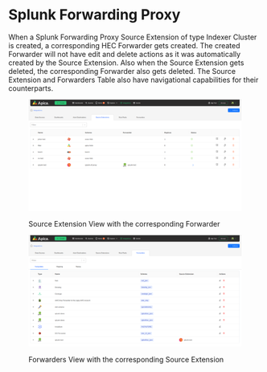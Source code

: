 # Splunk Forwarding Proxy

When a Splunk Forwarding Proxy Source Extension of type Indexer Cluster is created, a corresponding HEC Forwarder gets created. The created Forwarder will not have edit and delete actions as it was automatically created by the Source Extension. Also when the Source Extension gets deleted, the corresponding Forwarder also gets deleted. The Source Extension and Forwarders Table also have navigational capabilities for their counterparts.

<figure><img src="../../.gitbook/assets/image (2) (1).png" alt=""><figcaption><p>Source Extension View with the corresponding Forwarder</p></figcaption></figure>

<figure><img src="../../.gitbook/assets/image (1) (1).png" alt=""><figcaption><p>Forwarders View with the corresponding Source Extension</p></figcaption></figure>
